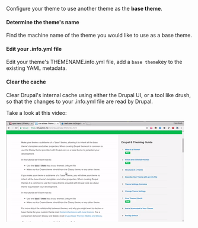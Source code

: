 Configure your theme to use another theme as the **base theme**.

#### Determine the theme's name

Find the machine name of the theme you would like to use as a base theme.

#### Edit your .info.yml file

Edit your theme's THEMENAME.info.yml file, add a `base theme`key to the existing YAML metadata.

#### Clear the cache

Clear Drupal's internal cache using either the Drupal UI, or a tool like drush, so that the changes to your .info.yml file are read by Drupal.

Take a look at this video:

![](/assets/create-theme.gif)


